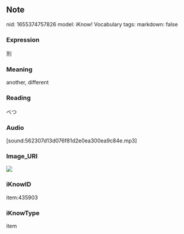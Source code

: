 ## Note
nid: 1655374757826
model: iKnow! Vocabulary
tags: 
markdown: false

### Expression
別

### Meaning
another, different

### Reading
べつ

### Audio
[sound:562307d13d076f81d2e0ea300ea9c84e.mp3]

### Image_URI
<img src="03c49e9ef7ac4ccea79025f2568082a4.jpg">

### iKnowID
item:435903

### iKnowType
item

